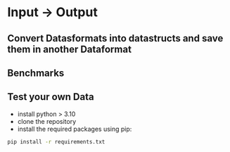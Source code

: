 # Input -> Output

## Convert Datasformats into datastructs and save them in another Dataformat

## Benchmarks

## Test your own Data

- install python > 3.10
- clone the repository
- install the required packages using pip:

```bash
pip install -r requirements.txt
```

